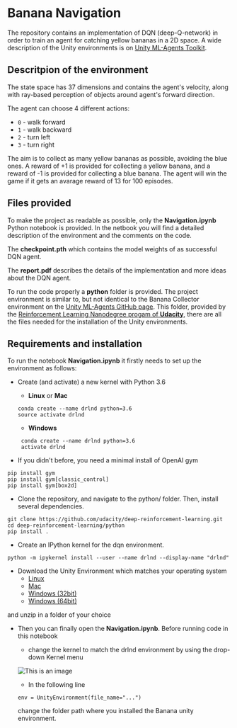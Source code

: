 # Banana Navigation
The repository contains an implementation of DQN (deep-Q-network) in order to train an agent for catching yellow bananas in a 2D space. 
A wide description of the Unity environments is on [Unity ML-Agents Toolkit](https://github.com/Unity-Technologies/ml-agents).


## Descritpion of the environment

The state space has 37 dimensions and contains the agent's velocity, along with ray-based perception of objects around agent's forward direction. 

The agent can choose 4 different actions:
- `0` - walk forward 
- `1` - walk backward
- `2` - turn left
- `3` - turn right

The aim is to collect as many yellow bananas as possible, avoiding the blue ones. A reward of +1 is provided for collecting a yellow banana, and a reward of -1 is provided for collecting a blue banana. The agent will win the game if it gets an avarage reward of 13 for 100 episodes.


## Files provided

To make the project as readable as possible, only the **Navigation.ipynb** Python notebook is provided. In the netbook you will find a detailed description of the environment and the comments on the code.

The **checkpoint.pth** which contains the model weights of as successful DQN agent.

The **report.pdf** describes the details of the implementation and more ideas about the DQN agent.


To run the code properly a **python** folder is provided. The project environment is similar to, but not identical to the Banana Collector environment on the [Unity ML-Agents GitHub page](https://github.com/Unity-Technologies/ml-agents). This folder, provided by the [Reinforcement Learning Nanodegree progam of **Udacity**]( https://www.udacity.com/course/deep-reinforcement-learning-nanodegree--nd893), there are all the files needed for the installation of the Unity environments. 

## Requirements and installation

To run the notebook **Navigation.ipynb** it firstly needs to set up the environment as follows:

- Create (and activate) a new kernel with Python 3.6
    - **Linux** or **Mac**
   ```
   conda create --name drlnd python=3.6
   source activate drlnd
    ```  
    - **Windows**
   ```
    conda create --name drlnd python=3.6
    activate drlnd
   ```

- If you didn't before, you need a minimal install of OpenAI gym
```
pip install gym
pip install gym[classic_control]
pip install gym[box2d]
```

- Clone the repository, and navigate to the python/ folder. Then, install several dependencies.
```
git clone https://github.com/udacity/deep-reinforcement-learning.git
cd deep-reinforcement-learning/python
pip install .
```

- Create an IPython kernel for the dqn environment.
```
python -m ipykernel install --user --name drlnd --display-name "drlnd"
```

- Download the Unity Environment which matches your operating system
    - [Linux](https://s3-us-west-1.amazonaws.com/udacity-drlnd/P1/Banana/Banana_Linux.zip)
    - [Mac](https://s3-us-west-1.amazonaws.com/udacity-drlnd/P1/Banana/Banana.app.zip)
    - [Windows (32bit)](https://s3-us-west-1.amazonaws.com/udacity-drlnd/P1/Banana/Banana_Windows_x86.zip)
    - [Windows (64bit)](https://s3-us-west-1.amazonaws.com/udacity-drlnd/P1/Banana/Banana_Windows_x86_64.zip)

and unzip in a folder of your choice

- Then you can finally open the **Navigation.ipynb**. Before running code in this notebook
    - change the kernel to match the drlnd environment by using the drop-down Kernel menu
    
    ![This is an image](https://user-images.githubusercontent.com/10624937/42386929-76f671f0-8106-11e8-9376-f17da2ae852e.png)
 
    - In the following line
    ```
    env = UnityEnvironment(file_name="...")
    ```
    change the folder path where you installed the Banana unity environment.
